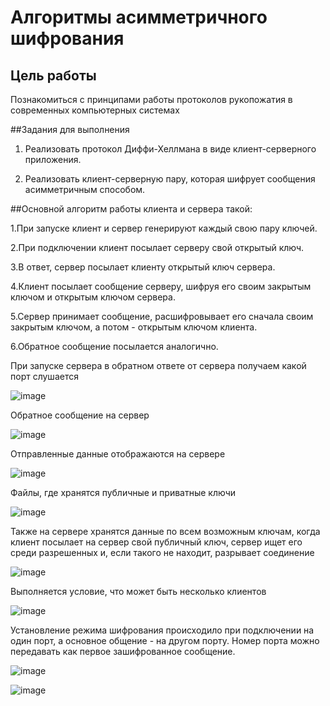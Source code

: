 # Алгоритмы асимметричного шифрования

## Цель работы

Познакомиться с принципами работы протоколов рукопожатия в современных компьютерных системах

##Задания для выполнения

1. Реализовать протокол Диффи-Хеллмана в виде клиент-серверного приложения.

2. Реализовать клиент-серверную пару, которая шифрует сообщения асимметричным способом.

##Основной алгоритм работы клиента и сервера такой:

1.При запуске клиент и сервер генерируют каждый свою пару ключей.

2.При подключении клиент посылает серверу свой открытый ключ.

3.В ответ, сервер посылает клиенту открытый ключ сервера.

4.Клиент посылает сообщение серверу, шифруя его своим закрытым ключом и открытым ключом сервера.

5.Сервер принимает сообщение, расшифровывает его сначала своим закрытым ключом, а потом - открытым ключом клиента.

6.Обратное сообщение посылается аналогично.

При запуске сервера в обратном ответе от сервера получаем какой порт слушается

![image](https://user-images.githubusercontent.com/72358616/147173179-947d39e0-806c-45ca-926c-e09d7b8139be.png)

Обратное сообщение на сервер

![image](https://user-images.githubusercontent.com/72358616/147173333-0e835b74-67ae-4eec-9591-6e75d59627ab.png)

Отправленные данные отображаются на сервере

![image](https://user-images.githubusercontent.com/72358616/147173407-5806e55f-92d6-436c-896f-b4504be6b220.png)

Файлы, где хранятся публичные и приватные ключи

![image](https://user-images.githubusercontent.com/72358616/147173547-2d162cd0-17a4-4f93-b24b-b499439e104a.png)

Также на сервере хранятся данные по всем возможным ключам, когда клиент посылает на сервер свой публичный ключ, сервер ищет его среди разрешенных и, если такого не находит, разрывает соединение 

![image](https://user-images.githubusercontent.com/72358616/147173651-2abc22b2-1e80-4033-b9cd-0dd6c85789a5.png)

Выполняется условие, что может быть несколько клиентов

![image](https://user-images.githubusercontent.com/72358616/147173802-71c0400d-fd22-4ebf-94b5-40ff2754a785.png)

Установление режима шифрования происходило при подключении на один порт, а основное общение - на другом порту. Номер порта можно передавать как первое зашифрованное сообщение.

![image](https://user-images.githubusercontent.com/72358616/147173850-c75c46ba-3474-4b2e-b6ee-4036e27dbd8e.png)

![image](https://user-images.githubusercontent.com/72358616/147173869-23ac6d4a-dbe3-4288-9bdd-4b863a9d6a25.png)





